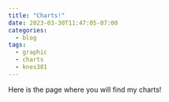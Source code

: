 ```yaml
---
title: "Charts!"
date: 2023-03-30T11:47:05-07:00
categories:
  - blog
tags:
  - graphic
  - charts
  - knes381
---
```


Here is the page where you will find my charts!

<img src="{{ site.url }}{{site.baseurl }}/assets/images/HR.png" alt="">
